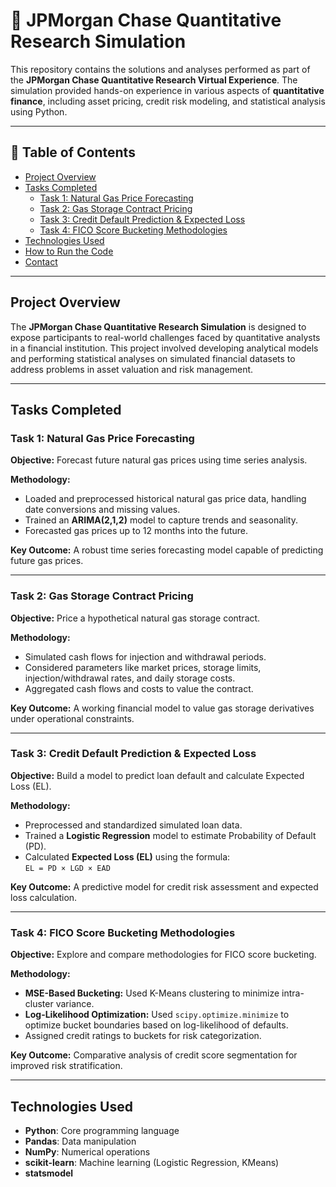 # 🧮 JPMorgan Chase Quantitative Research Simulation

This repository contains the solutions and analyses performed as part of the **JPMorgan Chase Quantitative Research Virtual Experience**. The simulation provided hands-on experience in various aspects of **quantitative finance**, including asset pricing, credit risk modeling, and statistical analysis using Python.

---

## 📑 Table of Contents

- [Project Overview](#project-overview)  
- [Tasks Completed](#tasks-completed)  
  - [Task 1: Natural Gas Price Forecasting](#task-1-natural-gas-price-forecasting)  
  - [Task 2: Gas Storage Contract Pricing](#task-2-gas-storage-contract-pricing)  
  - [Task 3: Credit Default Prediction & Expected Loss](#task-3-credit-default-prediction--expected-loss)  
  - [Task 4: FICO Score Bucketing Methodologies](#task-4-fico-score-bucketing-methodologies)  
- [Technologies Used](#technologies-used)  
- [How to Run the Code](#how-to-run-the-code)  
- [Contact](#contact)  

---

## Project Overview

The **JPMorgan Chase Quantitative Research Simulation** is designed to expose participants to real-world challenges faced by quantitative analysts in a financial institution. This project involved developing analytical models and performing statistical analyses on simulated financial datasets to address problems in asset valuation and risk management.

---

## Tasks Completed

### Task 1: Natural Gas Price Forecasting

**Objective:** Forecast future natural gas prices using time series analysis.

**Methodology:**
- Loaded and preprocessed historical natural gas price data, handling date conversions and missing values.
- Trained an **ARIMA(2,1,2)** model to capture trends and seasonality.
- Forecasted gas prices up to 12 months into the future.

**Key Outcome:** A robust time series forecasting model capable of predicting future gas prices.

---

### Task 2: Gas Storage Contract Pricing

**Objective:** Price a hypothetical natural gas storage contract.

**Methodology:**
- Simulated cash flows for injection and withdrawal periods.
- Considered parameters like market prices, storage limits, injection/withdrawal rates, and daily storage costs.
- Aggregated cash flows and costs to value the contract.

**Key Outcome:** A working financial model to value gas storage derivatives under operational constraints.

---

### Task 3: Credit Default Prediction & Expected Loss

**Objective:** Build a model to predict loan default and calculate Expected Loss (EL).

**Methodology:**
- Preprocessed and standardized simulated loan data.
- Trained a **Logistic Regression** model to estimate Probability of Default (PD).
- Calculated **Expected Loss (EL)** using the formula:  
  `EL = PD × LGD × EAD`

**Key Outcome:** A predictive model for credit risk assessment and expected loss calculation.

---

### Task 4: FICO Score Bucketing Methodologies

**Objective:** Explore and compare methodologies for FICO score bucketing.

**Methodology:**
- **MSE-Based Bucketing:** Used K-Means clustering to minimize intra-cluster variance.
- **Log-Likelihood Optimization:** Used `scipy.optimize.minimize` to optimize bucket boundaries based on log-likelihood of defaults.
- Assigned credit ratings to buckets for risk categorization.

**Key Outcome:** Comparative analysis of credit score segmentation for improved risk stratification.

---

## Technologies Used

- **Python**: Core programming language
- **Pandas**: Data manipulation
- **NumPy**: Numerical operations
- **scikit-learn**: Machine learning (Logistic Regression, KMeans)
- **statsmodel**

